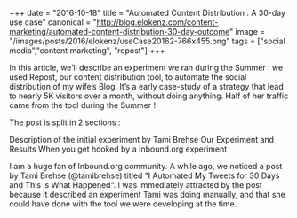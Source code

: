 +++
date = "2016-10-18"
title = "Automated Content Distribution : A 30-day use case"
canonical = "http://blog.elokenz.com/content-marketing/automated-content-distribution-30-day-outcome"
image = "/images/posts/2016/elokenz/useCase20162-766x455.png"
tags = ["social media","content marketing", "repost"]
+++

In this article, we’ll describe an experiment we ran during the Summer : we used Repost, our content distribution tool, to automate the social distribution of my wife’s Blog. It’s a early case-study of a strategy that lead to nearly 5K visitors over a month, without doing anything. Half of her traffic came from the tool during the Summer !

The post is split in 2 sections :

Description of the initial experiment by Tami Brehse
Our Experiment and Results
When you get hooked by a Inbound.org experiment

I am a huge fan of Inbound.org community. A while ago, we noticed a post by Tami Brehse (@tamibrehse) titled “I Automated My Tweets for 30 Days and This is What Happened“. I was immediately attracted by the post because it described an experiment Tami was doing manually, and that she could have done with the tool we were developing at the time.
